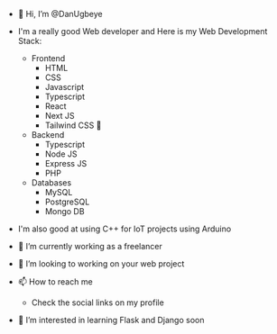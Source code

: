 - 👋 Hi, I’m @DanUgbeye
- I'm a really good Web developer and Here is my Web Development Stack:
  - Frontend
    - HTML
    - CSS
    - Javascript
    - Typescript
    - React
    - Next JS
    - Tailwind CSS 💞️
  - Backend
    - Typescript
    - Node JS
    - Express JS
    - PHP
  - Databases
    - MySQL
    - PostgreSQL
    - Mongo DB
  
- I'm also good at using C++ for IoT projects using Arduino

- 🌱 I’m currently working as a freelancer
- 💞️ I’m looking to working on your web project
- 📫 How to reach me 
  - Check the social links on my profile
- 👀 I’m interested in learning Flask and Django soon

<!---
DanUgbeye/DanUgbeye is a ✨ special ✨ repository because its `README.md` (this file) appears on your GitHub profile.
You can click the Preview link to take a look at your changes.
--->
